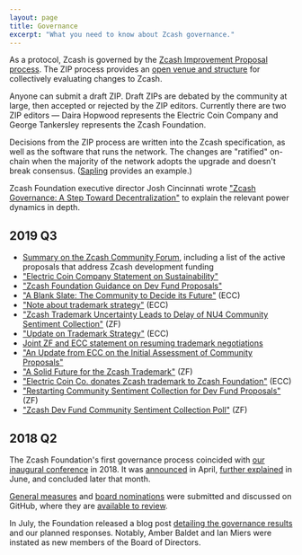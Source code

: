 ```yaml
---
layout: page
title: Governance
excerpt: "What you need to know about Zcash governance."
---
```


As a protocol, Zcash is governed by the [Zcash Improvement Proposal process](https://zips.z.cash/). The ZIP process provides an [open venue and structure](https://github.com/zcash/zips/blob/master/zip-0000.rst) for collectively evaluating changes to Zcash.

Anyone can submit a draft ZIP. Draft ZIPs are debated by the community at large, then accepted or rejected by the ZIP editors. Currently there are two ZIP editors — Daira Hopwood represents the Electric Coin Company and George Tankersley represents the Zcash Foundation.

Decisions from the ZIP process are written into the Zcash specification, as well as the software that runs the network. The changes are "ratified" on-chain when the majority of the network adopts the upgrade and doesn't break consensus. ([Sapling](https://z.cash/upgrade/sapling/) provides an example.)

Zcash Foundation executive director Josh Cincinnati wrote ["Zcash Governance: A Step Toward Decentralization"](https://www.zfnd.org/blog/multisig-governance/) to explain the relevant power dynamics in depth.

## 2019 Q3

* [Summary on the Zcash Community Forum](https://forum.zcashcommunity.com/t/future-of-zcash-dev-funding-high-signal-low-noise/34179), including a list of the active proposals that address Zcash development funding
* ["Electric Coin Company Statement on Sustainability"](https://electriccoin.co/blog/electric-coin-company-statement-on-sustainability/)
* ["Zcash Foundation Guidance on Dev Fund Proposals"](https://www.zfnd.org/blog/dev-fund-guidance-and-timeline/)
* ["A Blank Slate: The Community to Decide its Future"](https://electriccoin.co/blog/a-blank-slate-the-community-to-decide-its-future/) (ECC)
* ["Note about trademark strategy"](https://forum.zcashcommunity.com/t/note-about-trademark-strategy/34807) (ECC)
* ["Zcash Trademark Uncertainty Leads to Delay of NU4 Community Sentiment Collection"](https://www.zfnd.org/blog/zcash-trademark-update/) (ZF)
* ["Update on Trademark Strategy"](https://forum.zcashcommunity.com/t/update-on-trademark-strategy/34876) (ECC)
* [Joint ZF and ECC statement on resuming trademark negotiations](https://docs.google.com/document/d/1EQySNRz_P3EfraCuPDALFSXdh9PEzgJFxbeQx-mHboI/edit)
* ["An Update from ECC on the Initial Assessment of Community Proposals"](https://electriccoin.co/blog/an-update-from-ecc-on-the-initial-assessment-of-community-proposals/)
* ["A Solid Future for the Zcash Trademark"](https://www.zfnd.org/blog/zcash-trademark-resolution/) (ZF)
* ["Electric Coin Co. donates Zcash trademark to Zcash Foundation"](https://electriccoin.co/blog/electric-coin-co-donates-zcash-trademark-to-zcash-foundation/) (ECC)
* ["Restarting Community Sentiment Collection for Dev Fund Proposals"](https://www.zfnd.org/blog/updated-community-sentiment-timeline/) (ZF)
* ["Zcash Dev Fund Community Sentiment Collection Poll"](https://www.zfnd.org/blog/community-sentiment-collection-poll/) (ZF)

## 2018 Q2

The Zcash Foundation's first governance process coincided with [our inaugural conference](https://www.zfnd.org/blog/zcon0-recap/) in 2018. It was [announced](https://www.zfnd.org/blog/zcon0-and-community-governance/) in April, [further explained](https://www.zfnd.org/blog/governance-voting/) in June, and concluded later that month.

[General measures](https://github.com/ZcashFoundation/Elections/tree/master/2018-Q2/General-Measures) and [board nominations](https://github.com/ZcashFoundation/Elections/tree/master/2018-Q2/Board-Nominations) were submitted and discussed on GitHub, where they are [available to review](https://github.com/ZcashFoundation/Elections).

In July, the Foundation released a blog post [detailing the governance results](https://www.zfnd.org/blog/governance-results/) and our planned responses. Notably, Amber Baldet and Ian Miers were instated as new members of the Board of Directors.
